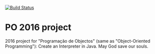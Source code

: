 <!-- Priority badges -->
[![Build Status](https://travis-ci.com/Keyaku/po-proj2016.svg?token=Rm9q811FyVaAnfyLswDT&branch=master)](https://travis-ci.com/Keyaku/po-proj2016)

<!-- The document itself -->
# PO 2016 project

2016 project for "Programação de Objectos" (same as "Object-Oriented Programming"):
Create an Interpreter in Java. May God save our souls.
